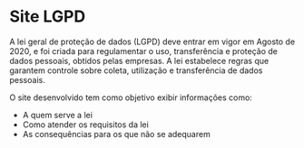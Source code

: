# Site LGPD

A lei geral de proteção de dados (LGPD) deve entrar em vigor em Agosto de 2020, e foi criada para regulamentar o uso, transferência e proteção de dados pessoais, obtidos pelas empresas. A lei estabelece regras que garantem controle sobre coleta, utilização e transferência de dados pessoais.

O site desenvolvido tem como objetivo exibir informações como: 
- A quem serve a lei
- Como atender os requisitos da lei
- As consequências para os que não se adequarem